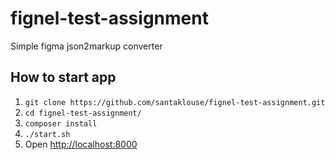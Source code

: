 # fignel-test-assignment
Simple figma json2markup converter

## How to start app
1. `git clone https://github.com/santaklouse/fignel-test-assignment.git`
2. `cd fignel-test-assignment/`
3. `composer install`
4. `./start.sh`
5. Open [http://localhost:8000](http://localhost:8000)
